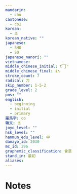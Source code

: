 ```yaml
---
mandarin:
  - chū
cantonese:
  - co1
korean:
  - 초
korean_native: ""
japanese:
  - SHO
  - SO
japanese_nanori: ""
vietnamese:
middle_chinese_initial: t͡ʃʰ
middle_chinese_final: ɨʌ
stroke_count: 7
radical: 刀
skip_number: 1-5-2
grade_level: 2
pos: ""
english:
  - beginning
  - initial
  - primary
羅馬字: co
韓文: 초
joyo_level: ""
hsk_level: ""
hanmun_edu_level: 中
danayo_id: 2030
mc_id: 296
graphemic_classification: 會意
stand_in: 最初
aliases:
---
```


# Notes
